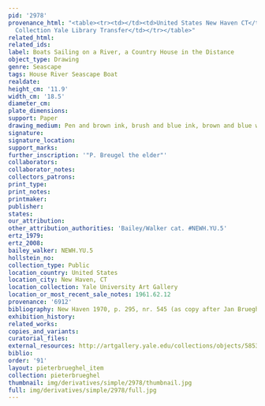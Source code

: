 ```yaml
---
pid: '2978'
provenance_html: "<table><tr><td></td><td>United States New Haven CT</td><td>Egmont
  Collection Yale Library Transfer</td></tr></table>"
related_html: 
related_ids: 
label: Boats Sailing on a River, a Country House in the Distance
object_type: Drawing
genre: Seascape
tags: House River Seascape Boat
realdate: 
height_cm: '11.9'
width_cm: '18.5'
diameter_cm: 
plate_dimensions: 
support: Paper
drawing_medium: Pen and brown ink, brush and blue ink, brown and blue wash
signature: 
signature_location: 
support_marks: 
further_inscription: '"P. Breugel the elder"'
collaborators: 
collaborator_notes: 
collectors_patrons: 
print_type: 
print_notes: 
printmaker: 
publisher: 
states: 
our_attribution: 
other_attribution_authorities: 'Bailey/Walker cat. #NEWH.YU.5'
ertz_1979: 
ertz_2008: 
bailey_walker: NEWH.YU.5
hollstein_no: 
collection_type: Public
location_country: United States
location_city: New Haven, CT
location_collection: Yale University Art Gallery
location_or_most_recent_sale_notes: 1961.62.12
provenance: '6912'
bibliography: New Haven 1970, p. 295, nr. 545 (as copy after Jan Brueghel the Elder)
exhibition_history: 
related_works: 
copies_and_variants: 
curatorial_files: 
external_resources: http://artgallery.yale.edu/collections/objects/58534
biblio: 
order: '91'
layout: pieterbrueghel_item
collection: pieterbrueghel
thumbnail: img/derivatives/simple/2978/thumbnail.jpg
full: img/derivatives/simple/2978/full.jpg
---
```

